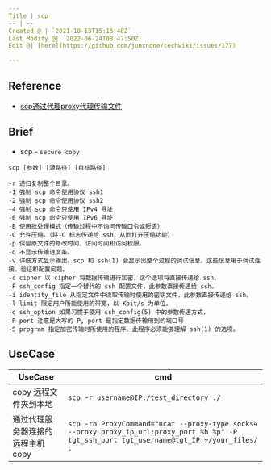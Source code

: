 ```yaml
---
Title | scp
-- | --
Created @ | `2021-10-13T15:16:48Z`
Last Modify @| `2022-06-24T08:47:50Z`
Edit @| [here](https://github.com/junxnone/techwiki/issues/177)

---
```

## Reference
- [scp通过代理proxy代理传输文件](https://www.appblog.cn/2020/04/26/scp%E9%80%9A%E8%BF%87%E4%BB%A3%E7%90%86proxy%E4%BB%A3%E7%90%86%E4%BC%A0%E8%BE%93%E6%96%87%E4%BB%B6/)

## Brief
- scp - `secure copy`

```
scp [参数] [源路径] [目标路径]

-r 递归复制整个目录。 
-1 强制 scp 命令使用协议 ssh1 
-2 强制 scp 命令使用协议 ssh2 
-4 强制 scp 命令只使用 IPv4 寻址 
-6 强制 scp 命令只使用 IPv6 寻址 
-B 使用批处理模式（传输过程中不询问传输口令或短语） 
-C 允许压缩。（将-C 标志传递给 ssh，从而打开压缩功能） 
-p 保留原文件的修改时间，访问时间和访问权限。 
-q 不显示传输进度条。 
-v 详细方式显示输出。scp 和 ssh(1) 会显示出整个过程的调试信息。这些信息用于调试连接，验证和配置问题。  
-c cipher 以 cipher 将数据传输进行加密，这个选项将直接传递给 ssh。  
-F ssh_config 指定一个替代的 ssh 配置文件，此参数直接传递给 ssh。 
-i identity_file 从指定文件中读取传输时使用的密钥文件，此参数直接传递给 ssh。  
-l limit 限定用户所能使用的带宽，以 Kbit/s 为单位。   
-o ssh_option 如果习惯于使用 ssh_config(5) 中的参数传递方式，  
-P port 注意是大写的 P, port 是指定数据传输用到的端口号  
-S program 指定加密传输时所使用的程序。此程序必须能够理解 ssh(1) 的选项。
```

## UseCase

UseCase | cmd
-- | --
copy 远程文件夹到本地 | `scp -r username@IP:/test_directory ./`
通过代理服务器连接的远程主机copy | `scp -ro ProxyCommand="ncat --proxy-type socks4 --proxy proxy_ip_url:proxy_port %h %p" -P tgt_ssh_port tgt_username@tgt_IP:~/your_files/ .`
